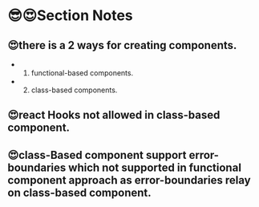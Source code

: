 # 😎😍Section Notes

## 😍there is a 2 ways for creating components.

- 1. functional-based components.
- 2. class-based components.

## 😍react Hooks not allowed in class-based component.

## 😍class-Based component support error-boundaries which not supported in functional component approach as error-boundaries relay on class-based component.
